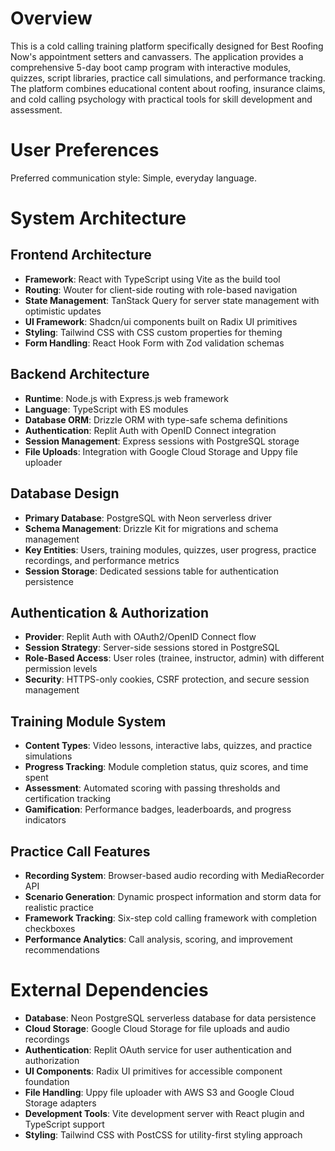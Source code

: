 # Overview

This is a cold calling training platform specifically designed for Best Roofing Now's appointment setters and canvassers. The application provides a comprehensive 5-day boot camp program with interactive modules, quizzes, script libraries, practice call simulations, and performance tracking. The platform combines educational content about roofing, insurance claims, and cold calling psychology with practical tools for skill development and assessment.

# User Preferences

Preferred communication style: Simple, everyday language.

# System Architecture

## Frontend Architecture
- **Framework**: React with TypeScript using Vite as the build tool
- **Routing**: Wouter for client-side routing with role-based navigation
- **State Management**: TanStack Query for server state management with optimistic updates
- **UI Framework**: Shadcn/ui components built on Radix UI primitives
- **Styling**: Tailwind CSS with CSS custom properties for theming
- **Form Handling**: React Hook Form with Zod validation schemas

## Backend Architecture
- **Runtime**: Node.js with Express.js web framework
- **Language**: TypeScript with ES modules
- **Database ORM**: Drizzle ORM with type-safe schema definitions
- **Authentication**: Replit Auth with OpenID Connect integration
- **Session Management**: Express sessions with PostgreSQL storage
- **File Uploads**: Integration with Google Cloud Storage and Uppy file uploader

## Database Design
- **Primary Database**: PostgreSQL with Neon serverless driver
- **Schema Management**: Drizzle Kit for migrations and schema management
- **Key Entities**: Users, training modules, quizzes, user progress, practice recordings, and performance metrics
- **Session Storage**: Dedicated sessions table for authentication persistence

## Authentication & Authorization
- **Provider**: Replit Auth with OAuth2/OpenID Connect flow
- **Session Strategy**: Server-side sessions stored in PostgreSQL
- **Role-Based Access**: User roles (trainee, instructor, admin) with different permission levels
- **Security**: HTTPS-only cookies, CSRF protection, and secure session management

## Training Module System
- **Content Types**: Video lessons, interactive labs, quizzes, and practice simulations
- **Progress Tracking**: Module completion status, quiz scores, and time spent
- **Assessment**: Automated scoring with passing thresholds and certification tracking
- **Gamification**: Performance badges, leaderboards, and progress indicators

## Practice Call Features
- **Recording System**: Browser-based audio recording with MediaRecorder API
- **Scenario Generation**: Dynamic prospect information and storm data for realistic practice
- **Framework Tracking**: Six-step cold calling framework with completion checkboxes
- **Performance Analytics**: Call analysis, scoring, and improvement recommendations

# External Dependencies

- **Database**: Neon PostgreSQL serverless database for data persistence
- **Cloud Storage**: Google Cloud Storage for file uploads and audio recordings
- **Authentication**: Replit OAuth service for user authentication and authorization
- **UI Components**: Radix UI primitives for accessible component foundation
- **File Handling**: Uppy file uploader with AWS S3 and Google Cloud Storage adapters
- **Development Tools**: Vite development server with React plugin and TypeScript support
- **Styling**: Tailwind CSS with PostCSS for utility-first styling approach